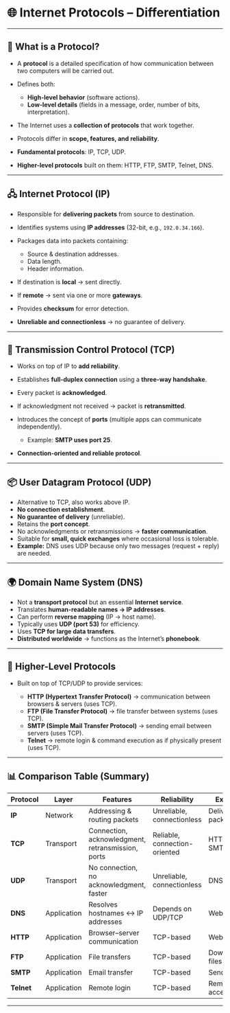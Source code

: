 # 🌐 Internet Protocols – Differentiation

---

## 🔹 What is a Protocol?

- A **protocol** is a detailed specification of how communication between two computers will be carried out.
- Defines both:

  - **High-level behavior** (software actions).
  - **Low-level details** (fields in a message, order, number of bits, interpretation).

- The Internet uses a **collection of protocols** that work together.
- Protocols differ in **scope, features, and reliability**.
- **Fundamental protocols**: IP, TCP, UDP.
- **Higher-level protocols** built on them: HTTP, FTP, SMTP, Telnet, DNS.

---

## 🖧 Internet Protocol (IP)

- Responsible for **delivering packets** from source to destination.
- Identifies systems using **IP addresses** (32-bit, e.g., `192.0.34.166`).
- Packages data into packets containing:

  - Source & destination addresses.
  - Data length.
  - Header information.

- If destination is **local** → sent directly.
- If **remote** → sent via one or more **gateways**.
- Provides **checksum** for error detection.
- **Unreliable and connectionless** → no guarantee of delivery.

---

## 🔗 Transmission Control Protocol (TCP)

- Works on top of IP to **add reliability**.
- Establishes **full-duplex connection** using a **three-way handshake**.
- Every packet is **acknowledged**.
- If acknowledgment not received → packet is **retransmitted**.
- Introduces the concept of **ports** (multiple apps can communicate independently).

  - Example: **SMTP uses port 25**.

- **Connection-oriented and reliable protocol**.

---

## 📦 User Datagram Protocol (UDP)

- Alternative to TCP, also works above IP.
- **No connection establishment**.
- **No guarantee of delivery** (unreliable).
- Retains the **port concept**.
- No acknowledgments or retransmissions → **faster communication**.
- Suitable for **small, quick exchanges** where occasional loss is tolerable.
- **Example:** DNS uses UDP because only two messages (request + reply) are needed.

---

## 🌍 Domain Name System (DNS)

- Not a **transport protocol** but an essential **Internet service**.
- Translates **human-readable names → IP addresses**.
- Can perform **reverse mapping** (IP → host name).
- Typically uses **UDP (port 53)** for efficiency.
- Uses **TCP for large data transfers**.
- **Distributed worldwide** → functions as the Internet’s **phonebook**.

---

## 📑 Higher-Level Protocols

- Built on top of TCP/UDP to provide services:

  - **HTTP (Hypertext Transfer Protocol)** → communication between browsers & servers (uses TCP).
  - **FTP (File Transfer Protocol)** → file transfer between systems (uses TCP).
  - **SMTP (Simple Mail Transfer Protocol)** → sending email between servers (uses TCP).
  - **Telnet** → remote login & command execution as if physically present (uses TCP).

---

## 📊 Comparison Table (Summary)

| Protocol   | Layer       | Features                                          | Reliability                   | Example Use             |
| ---------- | ----------- | ------------------------------------------------- | ----------------------------- | ----------------------- |
| **IP**     | Network     | Addressing & routing packets                      | Unreliable, connectionless    | Delivery of packets     |
| **TCP**    | Transport   | Connection, acknowledgment, retransmission, ports | Reliable, connection-oriented | HTTP, FTP, SMTP, Telnet |
| **UDP**    | Transport   | No connection, no acknowledgment, faster          | Unreliable, connectionless    | DNS, streaming          |
| **DNS**    | Application | Resolves hostnames ↔ IP addresses                 | Depends on UDP/TCP            | Web browsing            |
| **HTTP**   | Application | Browser–server communication                      | TCP-based                     | Websites                |
| **FTP**    | Application | File transfers                                    | TCP-based                     | Download/upload files   |
| **SMTP**   | Application | Email transfer                                    | TCP-based                     | Sending emails          |
| **Telnet** | Application | Remote login                                      | TCP-based                     | Remote server access    |

---
